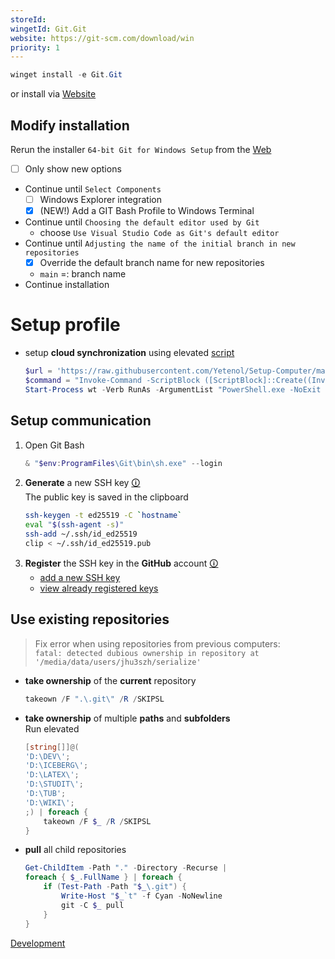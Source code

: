 ```yaml
---
storeId: 
wingetId: Git.Git
website: https://git-scm.com/download/win
priority: 1
---
```



```powershell
winget install -e Git.Git
```

or install via [Website](https://git-scm.com/download/win)

## Modify installation
Rerun the installer  `64-bit Git for Windows Setup` from the [Web](https://git-scm.com/download/win)
- [ ] Only show new options
- Continue until `Select Components`
    - [ ] Windows Explorer integration
    - [x] (NEW!) Add a GIT Bash Profile to Windows Terminal
- Continue until `Choosing the default editor used by Git`
    - choose `Use Visual Studio Code as Git's default editor`
- Continue until `Adjusting the name of the initial branch in new repositories`
    - [x] Override the default branch name for new repositories
    - `main` =: branch name
- Continue installation

# Setup profile

- setup **cloud synchronization** using elevated [script](../scripts/Sync-Git.ps1)
    ```powershell
    $url = 'https://raw.githubusercontent.com/Yetenol/Setup-Computer/main/scripts/Sync-Git.ps1'
    $command = "Invoke-Command -ScriptBlock ([ScriptBlock]::Create((Invoke-WebRequest -Uri $url)))"
    Start-Process wt -Verb RunAs -ArgumentList "PowerShell.exe -NoExit -Command $command"
    ```



## Setup communication
1. Open Git Bash
    ```powershell
    & "$env:ProgramFiles\Git\bin\sh.exe" --login
    ```
2. **Generate** a new SSH key
    [🛈](https://docs.github.com/en/authentication/connecting-to-github-with-ssh/generating-a-new-ssh-key-and-adding-it-to-the-ssh-agent)  
    The public key is saved in the clipboard  
    ```bash
    ssh-keygen -t ed25519 -C `hostname`
    eval "$(ssh-agent -s)"
    ssh-add ~/.ssh/id_ed25519
    clip < ~/.ssh/id_ed25519.pub
    ```
4. **Register** the SSH key in the **GitHub** account
    [🛈](https://docs.github.com/en/authentication/connecting-to-github-with-ssh/adding-a-new-ssh-key-to-your-github-account)  
    - [add a new SSH key](https://github.com/settings/ssh/new)
    - [view already registered keys](https://github.com/settings/keys)

## Use existing repositories
> Fix error when using repositories from previous computers:  
> `fatal: detected dubious ownership in repository at '/media/data/users/jhu3szh/serialize'`
- **take ownership** of the **current** repository
    ```powershell
    takeown /F ".\.git\" /R /SKIPSL
    ```
- **take ownership** of multiple **paths** and **subfolders**  
    Run elevated
    ```powershell
    [string[]]@(
    'D:\DEV\';
    'D:\ICEBERG\';
    'D:\LATEX\';
    'D:\STUDIT\';
    'D:\TUB';
    'D:\WIKI\';
    ;) | foreach {
        takeown /F $_ /R /SKIPSL
    }
    ```
- **pull** all child repositories
    ```powershell
    Get-ChildItem -Path "." -Directory -Recurse | 
    foreach { $_.FullName } | foreach {
        if (Test-Path -Path "$_\.git") {
            Write-Host "$_`t" -f Cyan -NoNewline
            git -C $_ pull
        }
    }
    ```


[Development](../Development.md)